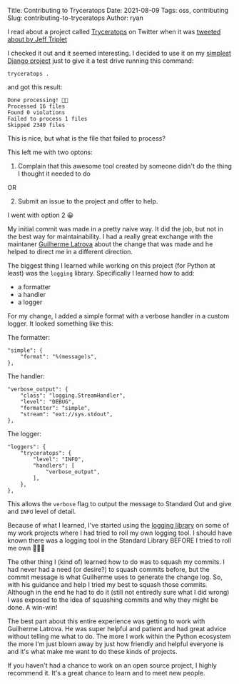 Title: Contributing to Tryceratops
Date: 2021-08-09
Tags: oss, contributing
Slug: contributing-to-tryceratops
Author: ryan

I read about a project called [Tryceratops](https://pypi.org/project/tryceratops/) on Twitter when it was [tweeted about by Jeff Triplet](https://twitter.com/webology/status/1414233648534933509)

I checked it out and it seemed interesting. I decided to use it on my [simplest Django project](https://doestatisjrhaveanerrortoday.com) just to give it a test drive running this command: 

    tryceratops .

and got this result:

    Done processing! 🦖✨
    Processed 16 files
    Found 0 violations
    Failed to process 1 files
    Skipped 2340 files

This is nice, but what is the file that failed to process? 

This left me with two optons:

1. Complain that this awesome tool created by someone didn't do the thing I thought it needed to do

OR

2. Submit an issue to the project and offer to help. 

I went with option 2 😀

My initial commit was made in a pretty naive way. It did the job, but not in the best way for maintainability. I had a really great exchange with the maintaner [Guilherme Latrova](https://github.com/guilatrova) about the change that was made and he helped to direct me in a different direction. 

The biggest thing I learned while working on this project (for Python at least) was the `logging` library. Specifically I learned how to add:

* a formatter
* a handler
* a logger

For my change, I added a simple format with a verbose handler in a custom logger. It looked something like this:

The formatter:

    "simple": {
        "format": "%(message)s",
    },

The handler:

    "verbose_output": {
        "class": "logging.StreamHandler",
        "level": "DEBUG",
        "formatter": "simple",
        "stream": "ext://sys.stdout",
    },

The logger:

    "loggers": {
        "tryceratops": {
            "level": "INFO",
            "handlers": [
                "verbose_output",
            ],
        },
    },

This allows the `verbose` flag to output the message to Standard Out and give and `INFO` level of detail. 

Because of what I learned, I've started using the [logging library](https://docs.python.org/3/library/logging.html) on some of my work projects where I had tried to roll my own logging tool. I should have known there was a logging tool in the Standard Library BEFORE I tried to roll me own 🤦🏻‍♂️

The other thing I (kind of) learned how to do was to squash my commits. I had never had a need (or desire?) to squash commits before, but the commit message is what Guilherme uses to generate the change log. So, with his guidance and help I tried my best to squash those commits. Although in the end he had to do it (still not entiredly sure what I did wrong) I was exposed to the idea of squashing commits and why they might be done. A win-win!

The best part about this entire experience was getting to work with Guilherme Latrova. He was super helpful and patient and had great advice without telling me what to do. The more I work within the Python ecosystem the more I'm just blown away by just how friendly and helpful everyone is and it's what make me want to do these kinds of projects. 

If you haven't had a chance to work on an open source project, I highly recommend it. It's a great chance to learn and to meet new people. 